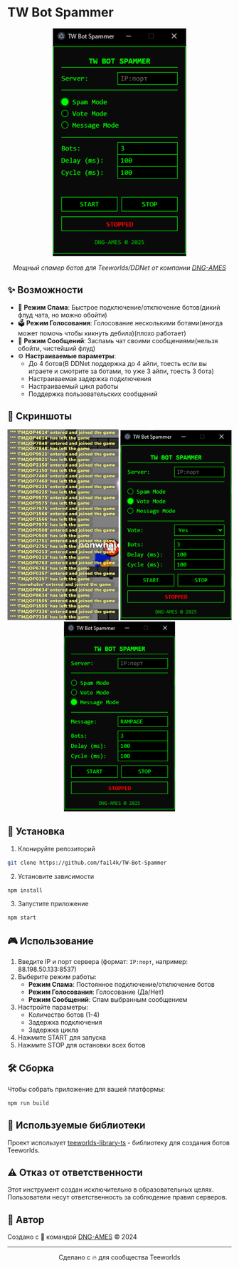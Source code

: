 # TW Bot Spammer

<p align="center">
  <img src="screenshots/main.png" alt="TW Bot Spammer Interface" width="300">
</p>

<p align="center">
  <em>Мощный спамер ботов для Teeworlds/DDNet от компании <a href="https://dngames.ru/">DNG-AMES</a></em>
</p>

## ✨ Возможности

- 🔄 **Режим Спама**: Быстрое подключение/отключение ботов(дикий флуд чата, но можно обойти)
- 🗳️ **Режим Голосования**: Голосование несколькими ботами(иногда может помочь чтобы кикнуть дебила)(плохо работает)
- 💬 **Режим Сообщений**: Заспамь чат своими сообщениями(нельзя обойти, чистейший флуд)
- ⚙️ **Настраиваемые параметры**:
  - До 4 ботов(В DDNet поддержка до 4 айпи, тоесть если вы играете и смотрите за ботами, то уже 3 айпи, тоесть 3 бота)
  - Настраиваемая задержка подключения
  - Настраиваемый цикл работы
  - Поддержка пользовательских сообщений

## 📸 Скриншоты

<p align="center">
  <img src="screenshots/spam_mode.png" alt="Режим Спама" width="250">
  <img src="screenshots/vote_mode.png" alt="Режим Голосования" width="250">
  <img src="screenshots/message_mode.png" alt="Режим Сообщений" width="250">
</p>

## 🚀 Установка

1. Клонируйте репозиторий

```bash
git clone https://github.com/fail4k/TW-Bot-Spammer
```

2. Установите зависимости

```bash
npm install
```

3. Запустите приложение

```bash
npm start
```

## 🎮 Использование

1. Введите IP и порт сервера (формат: `IP:порт`, например: 88.198.50.133:8537)
2. Выберите режим работы:
   - **Режим Спама**: Постоянное подключение/отключение ботов
   - **Режим Голосования**: Голосование (Да/Нет)
   - **Режим Сообщений**: Спам выбранным сообщением
3. Настройте параметры:
   - Количество ботов (1-4)
   - Задержка подключения
   - Задержка цикла
4. Нажмите START для запуска
5. Нажмите STOP для остановки всех ботов

## 🛠️ Сборка

Чтобы собрать приложение для вашей платформы:

```bash
npm run build
```

## 📝 Используемые библиотеки

Проект использует [teeworlds-library-ts](https://github.com/swarfeya/teeworlds-library-ts) - библиотеку для создания ботов Teeworlds.

## ⚠️ Отказ от ответственности

Этот инструмент создан исключительно в образовательных целях. Пользователи несут ответственность за соблюдение правил серверов.

## 👥 Автор

Создано с 💚 командой [DNG-AMES](https://dngames.ru/) © 2024

---

<p align="center">
  Сделано с 🔥 для сообщества Teeworlds
</p>
